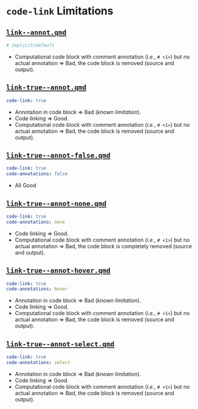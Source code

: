 # `code-link` Limitations

## [`link--annot.qmd`](./link--annot.qmd)

```yaml
# implicit/default 
```

- Computational code block with comment annotation (_i.e._, `# <1>`) but no actual annotation => Bad, the code block is removed (source and output).

## [`link-true--annot.qmd`](./link-true--annot.qmd)

```yaml
code-link: true
```

- Annotation in code block => Bad (_known limitation_).
- Code linking => Good.
- Computational code block with comment annotation (_i.e._, `# <1>`) but no actual annotation => Bad, the code block is removed (source and output).

## [`link-true--annot-false.qmd`](./link-true--annot-false.qmd)

```yaml
code-link: true
code-annotations: false
```

- All Good

## [`link-true--annot-none.qmd`](./link-true--annot-none.qmd)

```yaml
code-link: true
code-annotations: none
```

- Code linking => Good.
- Computational code block with comment annotation (_i.e._, `# <1>`) but no actual annotation => Bad, the code block is completely removed (source and output).

## [`link-true--annot-hover.qmd`](./link-true--annot-hover.qmd)

```yaml
code-link: true
code-annotations: hover
```

- Annotation in code block => Bad (_known limitation_).
- Code linking => Good.
- Computational code block with comment annotation (_i.e._, `# <1>`) but no actual annotation => Bad, the code block is removed (source and output).

## [`link-true--annot-select.qmd`](./link-true--annot-select.qmd)

```yaml
code-link: true
code-annotations: select
```

- Annotation in code block => Bad (_known limitation_).
- Code linking => Good.
- Computational code block with comment annotation (_i.e._, `# <1>`) but no actual annotation => Bad, the code block is removed (source and output).
